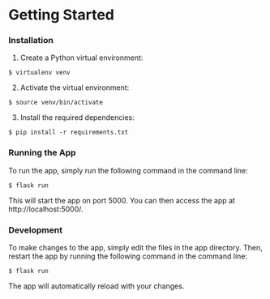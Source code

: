 # Getting Started
### Installation
1. Create a Python virtual environment:
```
$ virtualenv venv
```

2. Activate the virtual environment:
```
$ source venv/bin/activate
```

3. Install the required dependencies:

```
$ pip install -r requirements.txt
```

### Running the App
To run the app, simply run the following command in the command line:

```
$ flask run
```

This will start the app on port 5000. You can then access the app at http://localhost:5000/.

### Development
To make changes to the app, simply edit the files in the app directory. Then, restart the app by running the following command in the command line:

```
$ flask run
```

The app will automatically reload with your changes.